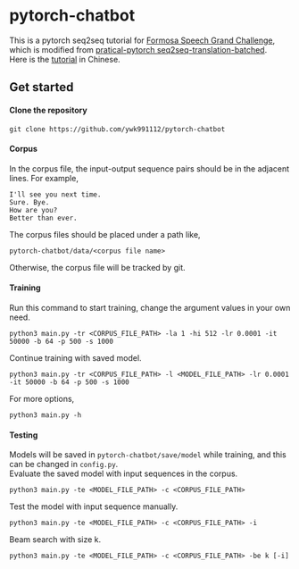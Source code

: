# pytorch-chatbot
This is a pytorch seq2seq tutorial for [Formosa Speech Grand Challenge](https://fgc.stpi.narl.org.tw/activity/techai), which is modified from [pratical-pytorch seq2seq-translation-batched](https://github.com/spro/practical-pytorch/blob/master/seq2seq-translation/seq2seq-translation-batched.ipynb).  
Here is the [tutorial](https://fgc.stpi.narl.org.tw/activity/videoDetail/4b1141305df38a7c015e194f22f8015b) in Chinese.

## Get started
#### Clone the repository
```
git clone https://github.com/ywk991112/pytorch-chatbot
```
#### Corpus
In the corpus file, the input-output sequence pairs should be in the adjacent lines. For example, 
```
I'll see you next time.
Sure. Bye.
How are you?
Better than ever.
```
The corpus files should be placed under a path like,
```
pytorch-chatbot/data/<corpus file name>
```
Otherwise, the corpus file will be tracked by git.
#### Training
Run this command to start training, change the argument values in your own need.
```
python3 main.py -tr <CORPUS_FILE_PATH> -la 1 -hi 512 -lr 0.0001 -it 50000 -b 64 -p 500 -s 1000
```
Continue training with saved model.
```
python3 main.py -tr <CORPUS_FILE_PATH> -l <MODEL_FILE_PATH> -lr 0.0001 -it 50000 -b 64 -p 500 -s 1000
```
For more options,
```
python3 main.py -h
```
#### Testing
Models will be saved in `pytorch-chatbot/save/model` while training, and this can be changed in `config.py`.  
Evaluate the saved model with input sequences in the corpus.
```
python3 main.py -te <MODEL_FILE_PATH> -c <CORPUS_FILE_PATH>
```
Test the model with input sequence manually.
```
python3 main.py -te <MODEL_FILE_PATH> -c <CORPUS_FILE_PATH> -i
```
Beam search with size k.
```
python3 main.py -te <MODEL_FILE_PATH> -c <CORPUS_FILE_PATH> -be k [-i] 
```
